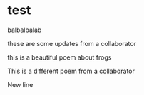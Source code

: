 # test

balbalbalab

these are some updates from a collaborator

this is a beautiful poem about frogs

This is a different poem from a collaborator

New line
